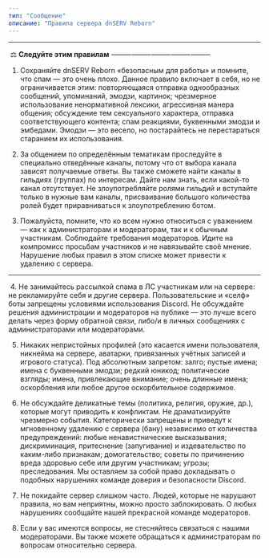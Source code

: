 ```yaml
---
тип: "Сообщение"
описание: "Правила сервера dnSERV Reborn"
---
```


---
​
⚖ **Следуйте этим правилам**
⸻⸻⸻⸻⸻

1. Сохраняйте dnSERV Reborn «безопасным для работы» и помните, что спам — это очень плохо. Данное правило включает в себя, но не ограничивается этим: повторяющаяся отправка однообразных сообщений, упоминаний, эмодзи, картинок; чрезмерное использование ненормативной лексики, агрессивная манера общения; обсуждение тем сексуального характера, отправка соответствующего контента; спам реакциями, буквенными эмодзи и эмбедами. Эмодзи — это весело, но постарайтесь не перестараться старанием их использования.

2. За общением по определённым тематикам проследуйте в специально отведённые каналы, потому что от выбора канала зависят получаемые ответы. Вы также сможете найти каналы в гильдиях (группах) по интересам. Дайте нам знать, если какой-то канал отсутствует. Не злоупотребляйте ролями гильдий и вступайте только в нужные вам каналы, присваивание большого количества ролей будет приравниваться к злоупотреблению ботом.

3. Пожалуйста, помните, что ко всем нужно относиться с уважением — как к администраторам и модераторам, так и к обычным участникам. Соблюдайте требования модераторов. Идите на компромисс просьбам участников и не навязывайте своё мнение. Нарушение любых правил в этом списке может привести к удалению с сервера.

---
​
4. Не занимайтесь рассылкой спама в ЛС участникам или на сервере: не рекламируйте себя и другие сервера. Пользовательские и «селф» боты запрещены условиями использования Discord. Не обсуждайте решения администрации и модераторов на публике — это лучше всего делать через форму обратной связи, либо/и в личных сообщениях с администраторами или модераторами.

5. Никаких непристойных профилей (это касается имени пользователя, никнейма на сервере, аватарки, привязанных учётных записей и игрового статуса). Под абсолютным запретом: залго; пустые имена; имена с буквенными эмодзи; редкий юникод; политические взгляды; имена, привлекающие внимание; очень длинные имена; оскорбления или любое другое оскорбительное содержимое.

6. Не обсуждайте деликатные темы (политика, религия, оружие, др.), которые могут приводить к конфликтам. Не драматизируйте чрезмерно события. Категорически запрещены и приведут к мгновенному удалению с сервера (бану) независимо от количества предупреждений: любые ненавистнические высказывания; дискриминация, притеснение (запугивание) и издевательство по каким-либо признакам; домогательство; советы по причинению вреда здоровью себе или другим участникам; угрозы; преследования. Мы оставляем за собой право докладывать о подобных нарушениях команде доверия и безопасности Discord.

7. Не покидайте сервер слишком часто. Людей, которые не нарушают правила, но вам неприятны, можно просто заблокировать. О любых нарушениях сообщайте нашей прекрасной команде модераторов.

8. Если у вас имеются вопросы, не стесняйтесь связаться с нашими модераторами. Вы также можете обращаться к администраторам по вопросам относительно сервера.